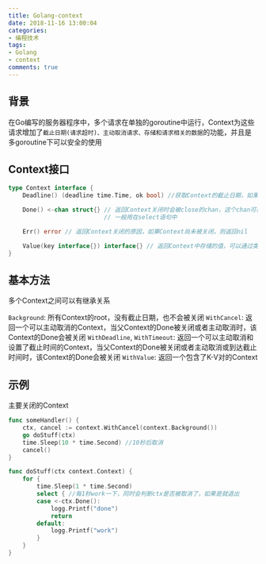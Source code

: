 ```yaml
---
title: Golang-context
date: 2018-11-16 13:00:04
categories:
- 编程技术
tags:
- Golang
- context
comments: true
---
```


## 背景

在Go编写的服务器程序中，多个请求在单独的goroutine中运行，Context为这些请求增加了`截止日期(请求超时)、主动取消请求、存储和请求相关的数据`的功能，并且是多goroutine下可以安全的使用

## Context接口

```Go
type Context interface {
    Deadline() (deadline time.Time, ok bool) //获取Context的截止日期，如果没有设置截止日期，则ok==false

    Done() <-chan struct{} // 返回Context关闭时会被close的chan，这个chan可在多个goroutine上进行广播，在截止日期到达、主动关闭时Context会被关闭
                           // 一般用在select语句中

    Err() error // 返回Context关闭的原因，如果Context尚未被关闭，则返回nil

    Value(key interface{}) interface{} // 返回Context中存储的值，可以通过类型推断来获取值的具体类型
}
```

## 基本方法

多个Context之间可以有继承关系

`Background`: 所有Context的root，没有截止日期，也不会被关闭
`WithCancel`: 返回一个可以主动取消的Context，当父Context的Done被关闭或者主动取消时，该Context的Done会被关闭
`WithDeadline`, `WithTimeout`: 返回一个可以主动取消和设置了截止时间的Context，当父Context的Done被关闭或者主动取消或到达截止时间时，该Context的Done会被关闭
`WithValue`: 返回一个包含了K-V对的Context

## 示例

主要关闭的Context

```Go
func someHandler() {
    ctx, cancel := context.WithCancel(context.Background())
    go doStuff(ctx)
    time.Sleep(10 * time.Second) //10秒后取消
    cancel()
}

func doStuff(ctx context.Context) {
    for {
        time.Sleep(1 * time.Second)
        select { //每1秒work一下，同时会判断ctx是否被取消了，如果是就退出
        case <-ctx.Done():
            logg.Printf("done")
            return
        default:
            logg.Printf("work")
        }
    }
}

```